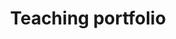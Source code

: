 ---
layout: home
author_profile: true
title: "Teaching portfolio"
header:
  overlay_color: "#000000"
  overlay_filter: "0.05"
  overlay_image: "https://tp-watson.github.io/Teaching-Site/assets/img/header.jpeg?v=3"
excerpt: >
  Welcome to my teaching site. Here you'll find my recorded lectures, slides, exercises, and a record of my appointments and prizes.
---